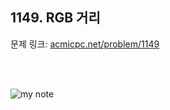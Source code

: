 ## 1149. RGB 거리
문제 링크: [acmicpc.net/problem/1149](https://www.acmicpc.net/problem/1149)   

<br><br>

![my note](PS/readme_images/1149_note.jpeg)   

